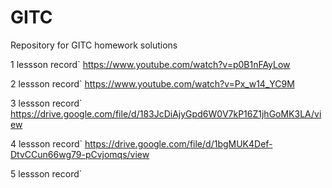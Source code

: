 # GITC
Repository for GITC homework solutions

1 lessson record` https://www.youtube.com/watch?v=p0B1nFAyLow 

2 lessson record` https://www.youtube.com/watch?v=Px_w14_YC9M 

3 lessson record` https://drive.google.com/file/d/183JcDiAjyGpd6W0V7kP16Z1jhGoMK3LA/view 

4 lessson record` https://drive.google.com/file/d/1bgMUK4Def-DtvCCun66wg79-pCvjomqs/view 

5 lessson record`

